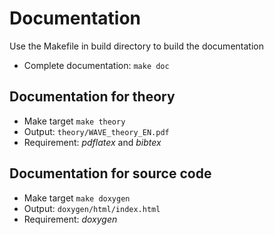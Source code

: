# Documentation
Use the Makefile in build directory to build the documentation 

- Complete documentation: `make doc`

## Documentation for theory

- Make target `make theory`
- Output: `theory/WAVE_theory_EN.pdf`
- Requirement: *pdflatex* and *bibtex*

## Documentation for source code

- Make target `make doxygen`
- Output: `doxygen/html/index.html`
- Requirement: *doxygen*
